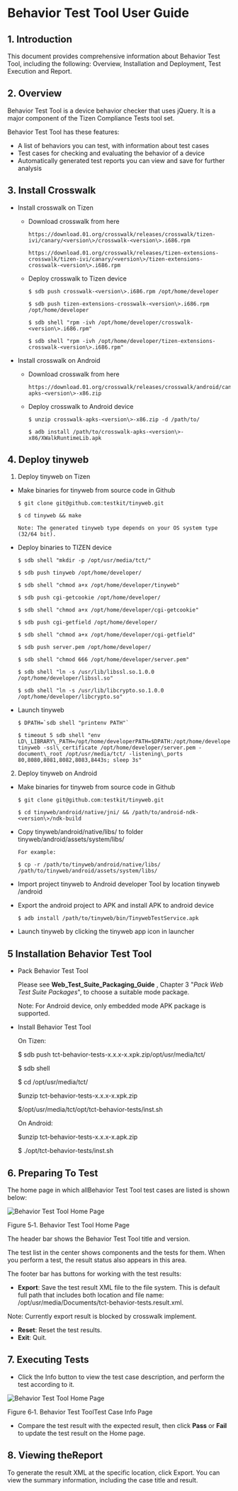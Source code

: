 # Behavior Test Tool User Guide

## 1. Introduction

This document provides comprehensive information about Behavior Test Tool, including the following: Overview, Installation and Deployment, Test Execution and Report.

## 2. Overview

Behavior Test Tool is a device behavior checker that uses jQuery. It is a major component of the Tizen Compliance Tests tool set.

Behavior Test Tool has these features:

- A list of behaviors you can test, with information about test cases 
- Test cases for checking and evaluating the behavior of a device
- Automatically generated test reports you can view and save for further analysis

## 3. Install Crosswalk

- Install crosswalk on Tizen

  - Download crosswalk from here

        https://download.01.org/crosswalk/releases/crosswalk/tizen-ivi/canary/<version\>/crosswalk-<version\>.i686.rpm

        https://download.01.org/crosswalk/releases/tizen-extensions-crosswalk/tizen-ivi/canary/<version\>/tizen-extensions-crosswalk-<version\>.i686.rpm

  - Deploy crosswalk to Tizen device

        $ sdb push crosswalk-<version\>.i686.rpm /opt/home/developer

        $ sdb push tizen-extensions-crosswalk-<version\>.i686.rpm /opt/home/developer

        $ sdb shell "rpm -ivh /opt/home/developer/crosswalk-<version\>.i686.rpm"

        $ sdb shell "rpm -ivh /opt/home/developer/tizen-extensions-crosswalk-<version\>.i686.rpm"

- Install crosswalk on Android

  - Download crosswalk from here

        https://download.01.org/crosswalk/releases/crosswalk/android/canary/<version\>/x86/crosswalk-apks-<version\>-x86.zip

  - Deploy crosswalk to Android device

        $ unzip crosswalk-apks-<version\>-x86.zip -d /path/to/

        $ adb install /path/to/crosswalk-apks-<version\>-x86/XWalkRuntimeLib.apk

## 4. Deploy tinyweb

1. Deploy tinyweb on Tizen

  - Make binaries for tinyweb from source code in Github

        $ git clone git@github.com:testkit/tinyweb.git

        $ cd tinyweb && make

        Note: The generated tinyweb type depends on your OS system type (32/64 bit).

  - Deploy binaries to TIZEN device

        $ sdb shell "mkdir -p /opt/usr/media/tct/"

        $ sdb push tinyweb /opt/home/developer/

        $ sdb shell "chmod a+x /opt/home/developer/tinyweb"

        $ sdb push cgi-getcookie /opt/home/developer/

        $ sdb shell "chmod a+x /opt/home/developer/cgi-getcookie"

        $ sdb push cgi-getfield /opt/home/developer/

        $ sdb shell "chmod a+x /opt/home/developer/cgi-getfield"

        $ sdb push server.pem /opt/home/developer/

        $ sdb shell "chmod 666 /opt/home/developer/server.pem"

        $ sdb shell "ln -s /usr/lib/libssl.so.1.0.0 /opt/home/developer/libssl.so"

        $ sdb shell "ln -s /usr/lib/libcrypto.so.1.0.0 /opt/home/developer/libcrypto.so"

  - Launch tinyweb

        $ DPATH=`sdb shell "printenv PATH"`

        $ timeout 5 sdb shell "env LD\_LIBRARY\_PATH=/opt/home/developerPATH=$DPATH:/opt/home/developer tinyweb -ssl\_certificate /opt/home/developer/server.pem -document\_root /opt/usr/media/tct/ -listening\_ports 80,8080,8081,8082,8083,8443s; sleep 3s"

2. Deploy tinyweb on Android

  - Make binaries for tinyweb from source code in Github

        $ git clone git@github.com:testkit/tinyweb.git

        $ cd tinyweb/android/native/jni/ && /path/to/android-ndk-<version\>/ndk-build

  - Copy tinyweb/android/native/libs/ to folder tinyweb/android/assets/system/libs/ 

        For example:

        $ cp -r /path/to/tinyweb/android/native/libs/ /path/to/tinyweb/android/assets/system/libs/

  - Import project tinyweb to Android developer Tool by location tinyweb /android
  - Export the android project to APK and install APK to android device

        $ adb install /path/to/tinyweb/bin/TinywebTestService.apk

  - Launch tinyweb by clicking the tinyweb app icon in launcher

## 5 Installation Behavior Test Tool

- Pack Behavior Test Tool

    Please see **Web\_Test\_Suite\_Packaging\_Guide** , Chapter 3 "_Pack Web Test Suite Packages_", to choose a suitable mode package.

    Note: For Android device, only embedded mode APK package is supported.

- Install Behavior Test Tool

    On Tizen:

    $ sdb push tct-behavior-tests-x.x.x-x.xpk.zip/opt/usr/media/tct/

    $ sdb shell

    $ cd /opt/usr/media/tct/

    $unzip tct-behavior-tests-x.x.x-x.xpk.zip

    $/opt/usr/media/tct/opt/tct-behavior-tests/inst.sh

    On Android:

    $unzip tct-behavior-tests-x.x.x-x.apk.zip

    $ ./opt/tct-behavior-tests/inst.sh

## 6. Preparing To Test

The home page in which allBehavior Test Tool test cases are listed is shown below:

![Behavior Test Tool Home Page](img/Behavior_Test_Tool_User_Guide_1.png)

Figure 5‑1. Behavior Test Tool Home Page

The header bar shows the Behavior Test Tool title and version.

The test list in the center shows components and the tests for them. When you perform a test, the result status also appears in this area.

The footer bar has buttons for working with the test results:

- **Export**: Save the test result XML file to the file system. This is default full path that includes both location and file name: /opt/usr/media/Documents/tct-behavior-tests.result.xml.

Note: Currently export result is blocked by crosswalk implement.

- **Reset**: Reset the test results.
- **Exit**: Quit.

## 7. Executing Tests

- Click the Info button to view the test case description, and perform the test according to it.

![Behavior Test Tool Home Page](img/Behavior_Test_Tool_User_Guide_2.png)

Figure 6‑1. Behavior Test ToolTest Case Info Page

- Compare the test result with the expected result, then click **Pass** or **Fail** to update the test result on the Home page.

## 8. Viewing theReport

To generate the result XML at the specific location, click Export. You can view the summary information, including the case title and result.

